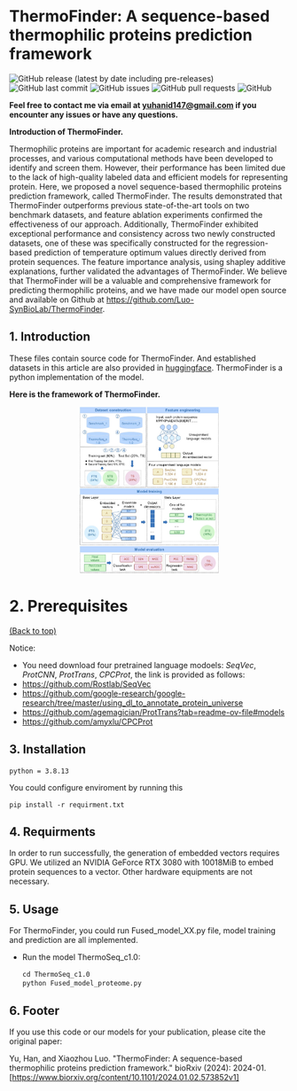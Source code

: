 # ThermoFinder: A sequence-based thermophilic proteins prediction framework

<!-- Add buttons here -->
![GitHub release (latest by date including pre-releases)](https://img.shields.io/github/v/release/navendu-pottekkat/awesome-readme?include_prereleases)
![GitHub last commit](https://img.shields.io/badge/Last%20commit-May-critical)
![GitHub issues](https://img.shields.io/github/issues-raw/navendu-pottekkat/awesome-readme)
![GitHub pull requests](https://img.shields.io/github/issues-pr/navendu-pottekkat/awesome-readme)
![GitHub](https://img.shields.io/badge/license-gpl--3.0-informational)

<!-- Describe your project in brief -->
**Feel free to contact me via email at yuhanid147@gmail.com if you encounter any issues or have any questions.**

**Introduction of ThermoFinder.**

Thermophilic proteins are important for academic research and industrial processes, and various computational methods have been developed to identify and screen them. However, their performance has been limited due to the lack of high-quality labeled data and efficient models for representing protein. Here, we proposed a novel sequence-based thermophilic proteins prediction framework, called ThermoFinder. The results demonstrated that ThermoFinder outperforms previous state-of-the-art tools on two benchmark datasets, and feature ablation experiments confirmed the effectiveness of our approach. Additionally, ThermoFinder exhibited exceptional performance and consistency across two newly constructed datasets, one of these was specifically constructed for the regression-based prediction of temperature optimum values directly derived from protein sequences. The feature importance analysis, using shapley additive explanations, further validated the advantages of ThermoFinder. We believe that ThermoFinder will be a valuable and comprehensive framework for predicting thermophilic proteins, and we have made our model open source and available on Github at https://github.com/Luo-SynBioLab/ThermoFinder.

## 1. Introduction
These files contain source code for ThermoFinder. And established datasets in this article are also provided in [huggingface](https://huggingface.co/datasets/HanselYu/ThermoSeqNet).
ThermoFinder is a python implementation of the model.

**Here is the framework of ThermoFinder.**

<p align="center">
  <img  src="Figures/Figure1.jpg" width="50%" height="50%">
</p>

# 2. Prerequisites
[(Back to top)](#table-of-contents)

Notice:
- You need download four pretrained language modoels: *SeqVec*, *ProtCNN*, *ProtTrans*, *CPCProt*, the link is provided as follows:
- https://github.com/Rostlab/SeqVec
- https://github.com/google-research/google-research/tree/master/using_dl_to_annotate_protein_universe
- https://github.com/agemagician/ProtTrans?tab=readme-ov-file#models
- https://github.com/amyxlu/CPCProt

## 3. Installation
```
python = 3.8.13
```
You could configure enviroment by running this
```
pip install -r requirment.txt
```

## 4. Requirments
In order to run successfully, the generation of embedded vectors requires GPU. We utilized an NVIDIA GeForce RTX 3080 with 10018MiB to embed protein sequences to a vector.
Other hardware equipments are not necessary.

## 5. Usage
For ThermoFinder, you could run Fused_model_XX.py file,  model training and prediction are all implemented.

  -  Run the model ThermoSeq_c1.0:
         
         cd ThermoSeq_c1.0
         python Fused_model_proteome.py

## 6. Footer
If you use this code or our models for your publication, please cite the original paper:

Yu, Han, and Xiaozhou Luo. "ThermoFinder: A sequence-based thermophilic proteins prediction framework." bioRxiv (2024): 2024-01. [https://www.biorxiv.org/content/10.1101/2024.01.02.573852v1]

